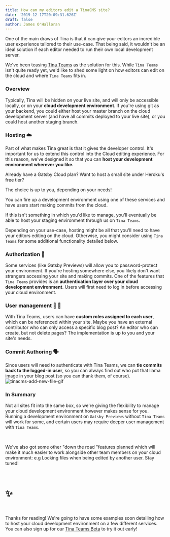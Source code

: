 ```yaml
---
title: How can my editors edit a TinaCMS site?
date: '2019-12-17T20:09:31.626Z'
draft: false
author: James O'Halloran
---
```


One of the main draws of Tina is that it can give your editors an incredible user experience tailored to their use-case. That being said, it wouldn't be an ideal solution if each editor needed to run their own local development server.

We've been teasing [Tina Teams](/teams 'Tina Teams') as the solution for this. While `Tina Teams` isn't quite ready yet, we'd like to shed some light on how editors can edit on the cloud and where `Tina Teams` fits in.

### Overview

Typically, Tina will be hidden on your live site, and will only be accessible locally, or on your **cloud development environment**.
If you're using git as your backend, you could either host your master branch on the cloud development server (and have all commits deployed to your live site), or you could host another staging branch.

### Hosting ☁️

Part of what makes Tina great is that it gives the developer control. It's important for us to extend this control into the Cloud editing experience. For this reason, we've designed it so that you can **host your development environment wherever you like.**

Already have a Gatsby Cloud plan?
Want to host a small site under Heroku's free tier?

The choice is up to you, depending on your needs!

You can fire up a development environment using one of these services and have users start making commits from the cloud.

If this isn't something in which you'd like to manage, you'll eventually be able to host your staging environment through us on `Tina Teams`.

<tip>Depending on your use-case, hosting might be all that you'll need to have your editors editing on the cloud. Otherwise, you might consider using `Tina Teams` for some additional functionality detailed below.</tip>

### Authorization 👤

Some services (like Gatsby Previews) will allow you to password-protect your environment. If you're hosting somewhere else, you likely don't want strangers accessing your site and making commits. One of the features that `Tina Teams` provides is an **authentication layer over your cloud development environment**. Users will first need to log in before accessing your cloud environment.

### User management 👨 👩

With Tina Teams, users can have **custom roles assigned to each user**, which can be referenced within your site.
Maybe you have an external contributor who can only access a specific blog post? An editor who can create, but not delete pages? The implementation is up to you and your site's needs.

### Commit Authoring 🗣️

Since users will need to authenticate with Tina Teams, we can **tie commits back to the logged-in user**, so you can always find out who put that llama image in your blog post (so you can thank them, of course).
![tinacms-add-new-file-gif](/img/rico-replacement.jpg)

### In Summary

Not all sites fit into the same box, so we're giving the flexibility to manage your cloud development environment however makes sense for you. Running a development environment on `Gatsby Previews` without `Tina Teams` will work for some, and certain users may require deeper user management with `Tina Teams`.

<br />

We've also got some other "down the road "features planned which will make it much easier to work alongside other team members on your cloud environment: e.g Locking files when being edited by another user. Stay tuned!

<br />

# ✨

<br />

Thanks for reading! We're going to have some examples soon detailing how to host your cloud development environment on a few different services. You can also sign up for our [Tina Teams Beta](http://tinacms.org/teams) to try it out early!
